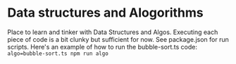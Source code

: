 # Data structures and Alogorithms

Place to learn and tinker with Data Structures and Algos.
Executing each piece of code is a bit clunky but sufficient for now.
See package.json for run scripts. Here's an example of how to run the bubble-sort.ts code:
`algo=bubble-sort.ts npm run algo`
